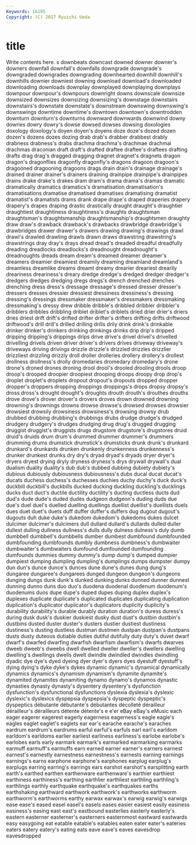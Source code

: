 ```yaml
---
Keywords: 16195 
Copyright: (C) 2017 Ryuichi Ueda
---
```


# title

Write contents here.
s
downbeats downcast downed downer downer's downers downfall downfall's downfalls downgrade
downgrade's downgraded downgrades downgrading downhearted downhill downhill's downhills downier downiest
downing download download's downloaded downloading downloads downplay downplayed downplaying downplays
downpour downpour's downpours downright downs downscale downsize downsized downsizes downsizing
downsizing's downstage downstairs downstairs's downstate downstate's downstream downswing downswing's downswings
downtime downtime's downtown downtown's downtrodden downturn downturn's downturns downward downwards
downwind downy dowries dowry dowry's dowse dowsed dowses dowsing doxologies
doxology doxology's doyen doyen's doyens doze doze's dozed dozen dozen's
dozens dozes dozing drab drab's drabber drabbest drably drabness drabness's
drabs drachma drachma's drachmae drachmai drachmas draconian draft draft's drafted
draftee draftee's draftees drafting drafts drag drag's dragged dragging dragnet
dragnet's dragnets dragon dragon's dragonflies dragonfly dragonfly's dragons dragoon dragoon's
dragooned dragooning dragoons drags drain drain's drainage drainage's drained drainer
drainer's drainers draining drainpipe drainpipe's drainpipes drains drake drake's drakes
dram dram's drama drama's dramas dramatic dramatically dramatics dramatics's dramatisation
dramatisation's dramatisations dramatise dramatised dramatises dramatising dramatist dramatist's dramatists drams
drank drape drape's draped draperies drapery drapery's drapes draping drastic
drastically draught draught's draughtier draughtiest draughtiness draughtiness's draughts draughtsman draughtsman's
draughtsmanship draughtsmanship's draughtsmen draughty draw draw's drawback drawback's drawbacks drawbridge
drawbridge's drawbridges drawer drawer's drawers drawing drawing's drawings drawl drawl's
drawled drawling drawls drawn draws drawstring drawstring's drawstrings dray dray's
drays dread dread's dreaded dreadful dreadfully dreading dreadlocks dreadlocks's dreadnought
dreadnought's dreadnoughts dreads dream dream's dreamed dreamer dreamer's dreamers dreamier
dreamiest dreamily dreaming dreamland dreamland's dreamless dreamlike dreams dreamt dreamy
drearier dreariest drearily dreariness dreariness's dreary dredge dredge's dredged dredger
dredger's dredgers dredges dredging dregs dregs's drench drenched drenches drenching
dress dress's dressage dressage's dressed dresser dresser's dressers dresses dressier
dressiest dressiness dressiness's dressing dressing's dressings dressmaker dressmaker's dressmakers dressmaking
dressmaking's dressy drew dribble dribble's dribbled dribbler dribbler's dribblers dribbles
dribbling driblet driblet's driblets dried drier drier's driers dries driest
drift drift's drifted drifter drifter's drifters drifting drifts driftwood driftwood's
drill drill's drilled drilling drills drily drink drink's drinkable drinker
drinker's drinkers drinking drinkings drinks drip drip's dripped dripping dripping's
drippings drips drive drive's drivel drivel's drivelled drivelling drivels driven
driver driver's drivers drives driveway driveway's driveways driving drivings drizzle
drizzle's drizzled drizzles drizzlier drizzliest drizzling drizzly droll droller drolleries
drollery drollery's drollest drollness drollness's drolly dromedaries dromedary dromedary's drone
drone's droned drones droning drool drool's drooled drooling drools droop
droop's drooped droopier droopiest drooping droops droopy drop drop's droplet
droplet's droplets dropout dropout's dropouts dropped dropper dropper's droppers dropping
droppings droppings's drops dropsy dropsy's dross dross's drought drought's droughts
drouth drouth's drouthes drouths drove drove's drover drover's drovers droves
drown drowned drowning drowning's drownings drowns drowse drowse's drowsed drowses
drowsier drowsiest drowsily drowsiness drowsiness's drowsing drowsy drub drubbed drubbing
drubbing's drubbings drubs drudge drudge's drudged drudgery drudgery's drudges drudging
drug drug's drugged drugging druggist druggist's druggists drugs drugstore drugstore's
drugstores druid druid's druids drum drum's drummed drummer drummer's drummers
drumming drums drumstick drumstick's drumsticks drunk drunk's drunkard drunkard's drunkards
drunken drunkenly drunkenness drunkenness's drunker drunkest drunks dry dry's dryad
dryad's dryads dryer dryer's dryers dryest drying dryly dryness dryness's
drys drywall drywall's dual dualism duality duality's dub dub's dubbed
dubbing dubiety dubiety's dubious dubiously dubiousness dubiousness's dubs ducal ducat
ducat's ducats duchess duchess's duchesses duchies duchy duchy's duck duck's
duckbill duckbill's duckbills ducked ducking duckling duckling's ducklings ducks duct
duct's ductile ductility ductility's ducting ductless ducts dud dud's dude
dude's duded dudes dudgeon dudgeon's duding duds due due's duel
duel's duelled duelling duellings duellist duellist's duellists duels dues duet
duet's duets duff duffer duffer's duffers dug dugout dugout's dugouts
duh duke duke's dukedom dukedom's dukedoms dukes dulcet dulcimer dulcimer's
dulcimers dull dullard dullard's dullards dulled duller dullest dulling dullness
dullness's dulls dully dulness dulness's duly dumb dumbbell dumbbell's dumbbells
dumber dumbest dumbfound dumbfounded dumbfounding dumbfounds dumbly dumbness dumbness's dumbwaiter
dumbwaiter's dumbwaiters dumfound dumfounded dumfounding dumfounds dummies dummy dummy's dump
dump's dumped dumpier dumpiest dumping dumpling dumpling's dumplings dumps dumpster
dumpy dun dun's dunce dunce's dunces dune dune's dunes dung
dung's dungaree dungaree's dungarees dunged dungeon dungeon's dungeons dunging dungs
dunk dunk's dunked dunking dunks dunned dunner dunnest dunning dunno
duns duo duo's duodena duodenal duodenum duodenum's duodenums duos dupe
dupe's duped dupes duping duplex duplex's duplexes duplicate duplicate's duplicated
duplicates duplicating duplication duplication's duplicator duplicator's duplicators duplicity duplicity's durability
durability's durable durably duration duration's duress duress's during dusk dusk's
duskier duskiest dusky dust dust's dustbin dustbin's dustbins dusted duster
duster's dusters dustier dustiest dustiness dustiness's dusting dustless dustman dustmen
dustpan dustpan's dustpans dusts dusty duteous dutiable duties dutiful dutifully
duty duty's duvet dwarf dwarf's dwarfed dwarfing dwarfish dwarfism dwarfism's
dwarfs dwarves dweeb dweeb's dweebs dwell dwelled dweller dweller's dwellers
dwelling dwelling's dwellings dwells dwelt dwindle dwindled dwindles dwindling dyadic
dye dye's dyed dyeing dyer dyer's dyers dyes dyestuff dyestuff's
dying dying's dyke dyke's dykes dynamic dynamic's dynamical dynamically dynamics
dynamics's dynamism dynamism's dynamite dynamite's dynamited dynamites dynamiting dynamo dynamo's
dynamos dynastic dynasties dynasty dynasty's dysentery dysentery's dysfunction dysfunction's dysfunctional
dysfunctions dyslexia dyslexia's dyslexic dyslexic's dyslexics dyspepsia dyspepsia's dyspeptic dyspeptic's
dyspeptics débutante débutante's débutantes décolleté dérailleur dérailleur's dérailleurs détente détente's
e e'er eBay eBay's eMusic each eager eagerer eagerest eagerly
eagerness eagerness's eagle eagle's eagles eaglet eaglet's eaglets ear ear's
earache earache's earaches eardrum eardrum's eardrums earful earful's earfuls earl
earl's earldom earldom's earldoms earlier earliest earliness earliness's earlobe earlobe's
earlobes earls early earmark earmark's earmarked earmarking earmarks earmuff earmuff's
earmuffs earn earned earner earner's earners earnest earnest's earnestly earnestness
earnestness's earnests earning earnings earnings's earns earphone earphone's earphones earplug
earplug's earplugs earring earring's earrings ears earshot earshot's earsplitting earth
earth's earthed earthen earthenware earthenware's earthier earthiest earthiness earthiness's earthing
earthlier earthliest earthling earthling's earthlings earthly earthquake earthquake's earthquakes earths
earthshaking earthward earthwork earthwork's earthworks earthworm earthworm's earthworms earthy earwax
earwax's earwig earwig's earwigs ease ease's eased easel easel's easels
eases easier easiest easily easiness easiness's easing east east's eastbound
easterlies easterly easterly's eastern easterner easterner's easterners easternmost eastward eastwards
easy easygoing eat eatable eatable's eatables eaten eater eater's eateries
eaters eatery eatery's eating eats eave eave's eaves eavesdrop eavesdropped
